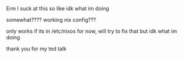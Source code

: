 Erm I suck at this so like idk what im doing

somewhat???? working nix config??? 

only works if its in /etc/nixos for now, will try to fix that but idk what im doing

thank you for my ted talk
